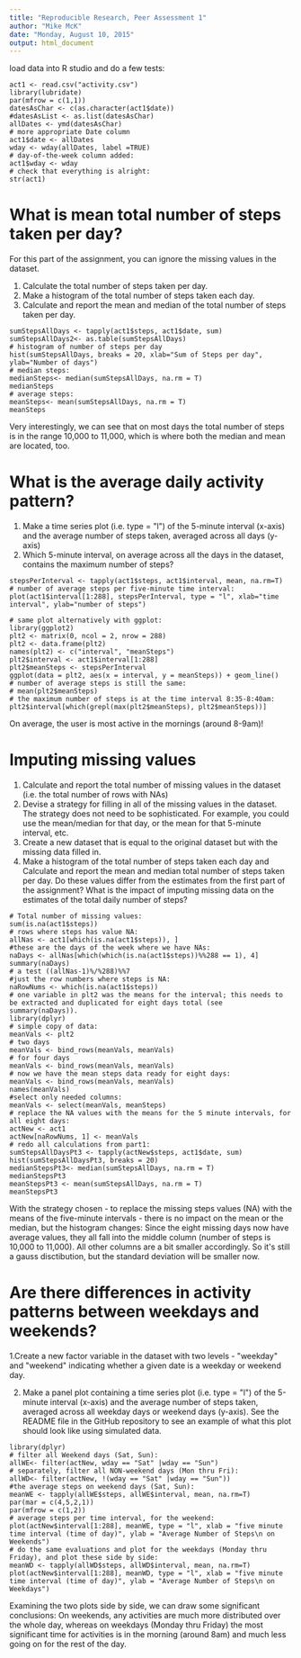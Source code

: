 ```yaml
---
title: "Reproducible Research, Peer Assessment 1"
author: "Mike McK"
date: "Monday, August 10, 2015"
output: html_document
---
```

  
  load data into R studio and do a few tests:
  
  ```{r initital investigations and manipulations}
act1 <- read.csv("activity.csv")
library(lubridate)
par(mfrow = c(1,1))
datesAsChar <- c(as.character(act1$date))
#datesAsList <- as.list(datesAsChar)
allDates <- ymd(datesAsChar)
# more appropriate Date column
act1$date <- allDates
wday <- wday(allDates, label =TRUE)
# day-of-the-week column added:
act1$wday <- wday
# check that everything is alright:
str(act1)
```

What is mean total number of steps taken per day?
=================================================
  For this part of the assignment, you can ignore the missing values in the dataset.
1. Calculate the total number of steps taken per day.
2. Make a histogram of the total number of steps taken each day.
3. Calculate and report the mean and median of the total number of steps taken per day.
```{r plot1}
sumStepsAllDays <- tapply(act1$steps, act1$date, sum)
sumStepsAllDays2<- as.table(sumStepsAllDays)
# histogram of number of steps per day
hist(sumStepsAllDays, breaks = 20, xlab="Sum of Steps per day", ylab="Number of days")
# median steps:
medianSteps<- median(sumStepsAllDays, na.rm = T)
medianSteps
# average steps:
meanSteps<- mean(sumStepsAllDays, na.rm = T)
meanSteps
```
Very interestingly, we can see that on most days the total number of steps is in the range 10,000 to 11,000, which is where both the median and mean are located, too. 

What is the average daily activity pattern?
=============================================
  1. Make a time series plot (i.e. type = "l") of the 5-minute interval (x-axis) and the average number of steps taken, averaged across all days (y-axis)
2. Which 5-minute interval, on average across all the days in the dataset, contains the maximum number of steps?
```{r plot2}
stepsPerInterval <- tapply(act1$steps, act1$interval, mean, na.rm=T)
# number of average steps per five-minute time interval: 
plot(act1$interval[1:288], stepsPerInterval, type = "l", xlab="time interval", ylab="number of steps")

# same plot alternatively with ggplot:
library(ggplot2)
plt2 <- matrix(0, ncol = 2, nrow = 288)
plt2 <- data.frame(plt2)
names(plt2) <- c("interval", "meanSteps")
plt2$interval <- act1$interval[1:288]
plt2$meanSteps <- stepsPerInterval
ggplot(data = plt2, aes(x = interval, y = meanSteps)) + geom_line()
# number of average steps is still the same: 
# mean(plt2$meanSteps)
# the maximum number of steps is at the time interval 8:35-8:40am: 
plt2$interval[which(grepl(max(plt2$meanSteps), plt2$meanSteps))]
```
On average, the user is most active in the mornings (around 8-9am)! 
  
  
  
  
  Imputing missing values
=============================
  1. Calculate and report the total number of missing values in the dataset (i.e. the total number of rows with NAs)
2. Devise a strategy for filling in all of the missing values in the dataset. The strategy does not need to be sophisticated. For example, you could use the mean/median for that day, or the mean for that 5-minute interval, etc.
3. Create a new dataset that is equal to the original dataset but with the missing data filled in.
4. Make a histogram of the total number of steps taken each day and Calculate and report the mean and median total number of steps taken per day. Do these values differ from the estimates from the first part of the assignment? What is the impact of imputing missing data on the estimates of the total daily number of steps?
```{r missing values}
# Total number of missing values:
sum(is.na(act1$steps))
# rows where steps has value NA:
allNas <- act1[which(is.na(act1$steps)), ]
#these are the days of the week where we have NAs:
naDays <- allNas[which(which(is.na(act1$steps))%%288 == 1), 4]
summary(naDays)
# a test ((allNas-1)%/%288)%%7
#just the row numbers where steps is NA:
naRowNums <- which(is.na(act1$steps))
# one variable in plt2 was the means for the interval; this needs to be extracted and duplicated for eight days total (see summary(naDays)).
library(dplyr)
# simple copy of data:
meanVals <- plt2
# two days
meanVals <- bind_rows(meanVals, meanVals)
# for four days
meanVals <- bind_rows(meanVals, meanVals)
# now we have the mean steps data ready for eight days:
meanVals <- bind_rows(meanVals, meanVals)
names(meanVals)
#select only needed columns:
meanVals <- select(meanVals, meanSteps) 
# replace the NA values with the means for the 5 minute intervals, for all eight days:
actNew <- act1
actNew[naRowNums, 1] <- meanVals
# redo all calculations from part1:
sumStepsAllDaysPt3 <- tapply(actNew$steps, act1$date, sum)
hist(sumStepsAllDaysPt3, breaks = 20)
medianStepsPt3<- median(sumStepsAllDays, na.rm = T)
medianStepsPt3
meanStepsPt3 <- mean(sumStepsAllDays, na.rm = T)
meanStepsPt3

```
With the strategy chosen - to replace the missing steps values (NA) with the means of the five-minute intervals - there is no impact on the mean or the median, but the histogram changes: Since the eight missing days now have average values, they all fall into the middle column (number of steps is 10,000 to 11,000). All other columns are a bit smaller accordingly. So it's still a gauss disctibution, but the standard deviation will be smaller now. 




Are there differences in activity patterns between weekdays and weekends?
============================================================================
1.Create a new factor variable in the dataset with two levels - "weekday" and "weekend" indicating whether a given date is a weekday or weekend day.

2. Make a panel plot containing a time series plot (i.e. type = "l") of the 5-minute interval (x-axis) and the average number of steps taken, averaged across all weekday days or weekend days (y-axis). See the README file in the GitHub repository to see an example of what this plot should look like using simulated data.
```{r weekdays vs weekends}
library(dplyr)
# filter all Weekend days (Sat, Sun):
allWE<- filter(actNew, wday == "Sat" |wday == "Sun")
# separately, filter all NON-weekend days (Mon thru Fri):
allWD<- filter(actNew, !(wday == "Sat" |wday == "Sun"))
#the average steps on weekend days (Sat, Sun): 
meanWE <- tapply(allWE$steps, allWE$interval, mean, na.rm=T)
par(mar = c(4,5,2,1))
par(mfrow = c(1,2))
# average steps per time interval, for the weekend: 
plot(actNew$interval[1:288], meanWE, type = "l", xlab = "five minute time interval (time of day)", ylab = "Average Number of Steps\n on Weekends")
# do the same evaluations and plot for the weekdays (Monday thru Friday), and plot these side by side:
meanWD <- tapply(allWD$steps, allWD$interval, mean, na.rm=T)
plot(actNew$interval[1:288], meanWD, type = "l", xlab = "five minute time interval (time of day)", ylab = "Average Number of Steps\n on Weekdays")
```

Examining the two plots side by side, we can draw some significant conclusions:
On weekends, any activities are much more distributed over the whole day, whereas on weekdays (Monday thru Friday) the most significant time for activities is in the morning (around 8am) and much less going on for the rest of the day.
